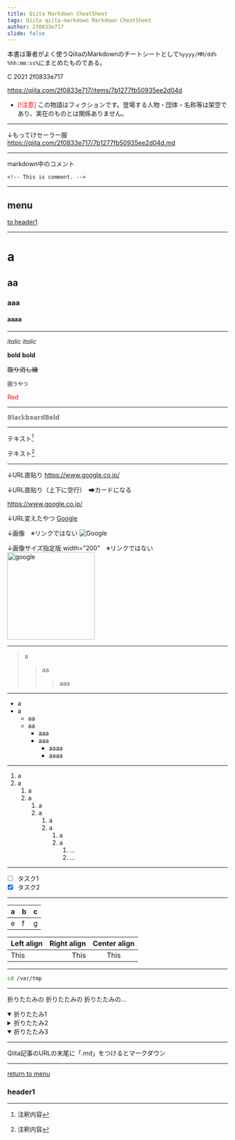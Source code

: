 ```yaml
---
title: Qiita Markdown CheatSheet
tags: Qiita qiita-markdown Markdown CheatSheet
author: 2f0833e717
slide: false
---
```

本書は筆者がよく使うQiitaのMarkdownのチートシートとして`%yyyy/MM/dd% %hh:mm:ss%`にまとめたものである。

C 2021 2f0833e717

https://qiita.com/2f0833e717/items/7b1277fb50935ee2d04d

* <font color="Red">[!注意] </font>この物語はフィクションです。登場する人物・団体・名称等は架空であり、実在のものとは関係ありません。

---

↓もってけセーラー服
https://qiita.com/2f0833e717/7b1277fb50935ee2d04d.md

---

markdown中のコメント

```
<!-- This is comment. -->
```

---

## menu
[to header1](#header1)

---

# a
## aa
### aaa
#### aaaa

---

*italic*
_italic_

**bold**
__bold__

~~取り消し線~~

`囲うやつ`

<font color="Red">Red</font>

---

$\mathbb{Blackboard Bold}$

---

テキスト[^1]

[^1]: 注釈内容

テキスト[^2]

[^2]: 注釈内容

---

↓URL直貼り
https://www.google.co.jp/

↓URL直貼り（上下に空行）　➡カードになる

https://www.google.co.jp/

↓URL変えたやつ
[Google](https://www.google.co.jp/)

↓画像　※リンクではない
![Google](https://www.google.com/images/branding/googlelogo/2x/googlelogo_color_160x56dp.png)

↓画像サイズ指定版 width="200"　※リンクではない
<img width="200" alt="google" src="https://www.google.com/images/branding/googlelogo/2x/googlelogo_color_160x56dp.png">

---

> a
>> aa
>>> aaa

---

- a
- a
    - aa
    - aa
        - aaa
        - aaa
            - aaaa
            - aaaa

---

1. a
1. a
    1. a
    1. a
        1. a
        1. a
            1. a
            1. a
                1. a
                1. a
                    1. ...
                    1. ...

---

- [ ] タスク1
- [x] タスク2

---

|a|b|c|
|-|-|-|
|e|f|g|

| Left align | Right align | Center align |
|:-----------|------------:|:------------:|
| This       | This        | This         |

---

```bash
cd /var/tmp
```

---

折りたたみの 折りたたみの 折りたたみの...
<details open>
	<summary>折りたたみ1</summary>
	<details>
		<summary>折りたたみ2</summary>
	        <pre><code>cd /var/tmp</code></pre>
	</details>
	<details open>
		<summary>折りたたみ3</summary>
	</details>
</details>

---

Qiita記事のURLの末尾に「.md」をつけるとマークダウン

---

[return to menu](#menu)
### header1
